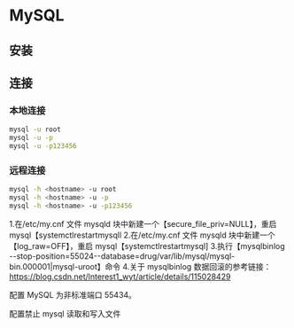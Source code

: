 # MySQL

## 安装

## 连接

### 本地连接

```bash
mysql -u root 
mysql -u -p
mysql -u -p123456
```

### 远程连接

```bash
mysql -h <hostname> -u root 
mysql -h <hostname> -u -p
mysql -h <hostname> -u -p123456
```

1.在/etc/my.cnf 文件 mysqld 块中新建一个【secure_file_priv=NULL】，重启 mysql【systemctlrestartmysqll
2.在/etc/my.cnf 文件 mysqld 块中新建一个【log_raw=OFF】，重启 mysql【systemctlrestartmysql]
3.执行【mysqlbinlog --stop-position=55024--database=drug/var/lib/mysql/mysql-
bin.000001|mysql-uroot】命令
4.关于 mysqlbinlog 数据回滚的参考链接：
<https://blog.csdn.net/lnterest1_wyt/article/details/115028429>

配置 MySQL 为非标准端口 55434。

配置禁止 mysql 读取和写入文件
